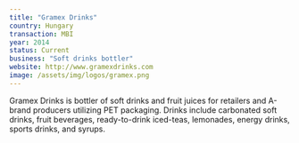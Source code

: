 ```yaml
---
title: "Gramex Drinks"
country: Hungary
transaction: MBI
year: 2014
status: Current
business: "Soft drinks bottler"
website: http://www.gramexdrinks.com
image: /assets/img/logos/gramex.png
---
```


Gramex Drinks is bottler of soft drinks and fruit juices for retailers and A-brand producers utilizing PET packaging. Drinks include carbonated soft drinks, fruit beverages, ready-to-drink iced-teas, lemonades, energy drinks, sports drinks, and syrups.
